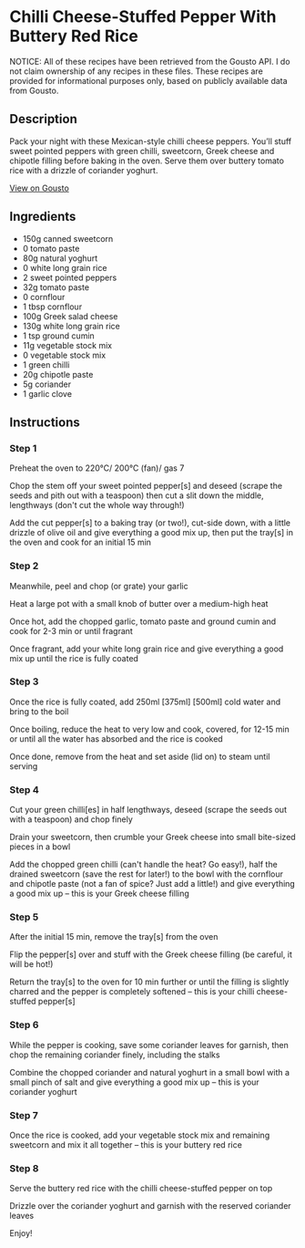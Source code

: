 # Chilli Cheese-Stuffed Pepper With Buttery Red Rice

NOTICE: All of these recipes have been retrieved from the Gousto API. I do not claim ownership of any recipes in these files. These recipes are provided for informational purposes only, based on publicly available data from Gousto.

## Description

Pack your night with these Mexican-style chilli cheese peppers. You’ll stuff sweet pointed peppers with green chilli, sweetcorn, Greek cheese and chipotle filling before baking in the oven. Serve them over buttery tomato rice with a drizzle of coriander yoghurt.

[View on Gousto](https://www.gousto.co.uk/recipes/cookbook/chilli-cheese-stuffed-peppers-with-buttery-red-rice)

## Ingredients

- 150g canned sweetcorn
- 0 tomato paste
- 80g natural yoghurt
- 0 white long grain rice
- 2 sweet pointed peppers
- 32g tomato paste
- 0 cornflour
- 1 tbsp cornflour 
- 100g Greek salad cheese
- 130g white long grain rice
- 1 tsp ground cumin
- 11g vegetable stock mix
- 0 vegetable stock mix
- 1 green chilli
- 20g chipotle paste
- 5g coriander
- 1 garlic clove

## Instructions


### Step 1

Preheat the oven to 220°C/ 200°C (fan)/ gas 7

Chop the stem off your sweet pointed pepper[s] and deseed (scrape the seeds and pith out with a teaspoon) then cut a slit down the middle, lengthways (don't cut the whole way through!)

Add the cut pepper[s] to a baking tray (or two!), cut-side down, with a little drizzle of olive oil and give everything a good mix up, then put the tray[s] in the oven and cook for an initial 15 min


### Step 2

Meanwhile, peel and chop (or grate) your garlic

Heat a large pot with a small knob of butter over a medium-high heat

Once hot, add the chopped garlic, tomato paste and ground cumin and cook for 2-3 min or until fragrant

Once fragrant, add your white long grain rice and give everything a good mix up until the rice is fully coated


### Step 3

Once the rice is fully coated, add 250ml<span class="text-purple"> [375ml]</span> <span class="text-danger">[500ml]</span> cold water and bring to the boil

Once boiling, reduce the heat to very low and cook, covered, for 12-15 min or until all the water has absorbed and the rice is cooked

Once done, remove from the heat and set aside (lid on) to steam until serving


### Step 4

Cut your green chilli[es] in half lengthways, deseed (scrape the seeds out with a teaspoon) and chop finely

Drain your sweetcorn, then crumble your Greek cheese into small bite-sized pieces in a bowl

Add the chopped green chilli (can't handle the heat? Go easy!), half the drained sweetcorn (save the rest for later!) to the bowl with the cornflour and chipotle paste (not a fan of spice? Just add a little!) and give everything a good mix up – this is your Greek cheese filling


### Step 5

After the initial 15 min, remove the tray[s] from the oven

Flip the pepper[s] over and stuff with the Greek cheese filling (be careful, it will be hot!)

Return the tray[s] to the oven for 10 min further or until the filling is slightly charred and the pepper is completely softened – this is your chilli cheese-stuffed pepper[s]


### Step 6

While the pepper is cooking, save some coriander leaves for garnish, then chop the remaining coriander finely, including the stalks

Combine the chopped coriander and natural yoghurt in a small bowl with a small pinch of salt and give everything a good mix up – this is your coriander yoghurt


### Step 7

Once the rice is cooked, add your vegetable stock mix and remaining sweetcorn and mix it all together – this is your buttery red rice

### Step 8

Serve the buttery red rice with the chilli cheese-stuffed pepper on top

Drizzle over the coriander yoghurt and garnish with the reserved coriander leaves

Enjoy!

